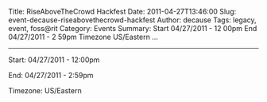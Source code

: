 Title: RiseAboveTheCrowd Hackfest
Date: 2011-04-27T13:46:00
Slug: event-decause-riseabovethecrowd-hackfest
Author: decause
Tags: legacy, event, foss@rit
Category: Events
Summary: Start  04/27/2011 - 12 00pm  End  04/27/2011 - 2 59pm  Timezone  US/Eastern   ... 

---
Start: 04/27/2011 - 12:00pm

End: 04/27/2011 - 2:59pm

Timezone: US/Eastern

